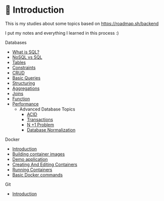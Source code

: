 # 👋 Introduction

This is my studies about some topics based on https://roadmap.sh/backend

I put my notes and everything I learned in this process :)

Databases

* [What is SQL?](databases/)
* [NoSQL vs SQL](databases/nosql_vs_sql.md)
* [Tables](databases/tables.md)
* [Constraints](databases/constraints.md)
* [CRUD](databases/crud.md)
* [Basic Queries](databases/basic_queries.md)
* [Structuring](databases/structuring.md)
* [Aggregations](databases/aggregations.md)
* [Joins](databases/joins.md)
* [Function](databases/functions.md)
* [Performance](databases/performance.md)
  * Advanced Database Topics
    * [ACID](acid.md)
    * [Transactions](transactions.md)
    * [N +1 Problem](n_1_problem.md)
    * [Database Normalization](database_normalization.md)

Docker

* [Introduction](docker/)
* [Building container images](docker/building_container_images.md)
* [Demo application](docker/demo_application.md)
* [Creating And Editing Containers](docker/creating_editing_containers.md)
* [Running Containers](docker/running_containers.md)
* [Basic Docker commands](docker/basics_docker_commands.md)

Git

* [Introduction](git/)

